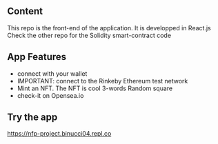 ## Content
This repo is the front-end of the application. It is developped in React.js
Check the other repo for the Solidity smart-contract code

## App Features
* connect with your wallet
* IMPORTANT: connect to the Rinkeby Ethereum test network
* Mint an NFT. The NFT is cool 3-words Random square
* check-it on Opensea.io


## Try the app
https://nfp-project.binucci04.repl.co



